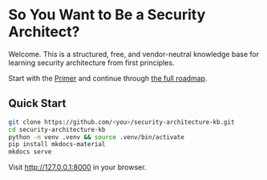 # So You Want to Be a Security Architect?

Welcome. This is a structured, free, and vendor-neutral knowledge base for learning security architecture from first principles.

Start with the [Primer](learn/Primer.md) and continue through [the full roadmap](meta/Roadmap.md).

## Quick Start

```bash
git clone https://github.com/<you>/security-architecture-kb.git
cd security-architecture-kb
python -m venv .venv && source .venv/bin/activate
pip install mkdocs-material
mkdocs serve
```

Visit http://127.0.0.1:8000 in your browser.
